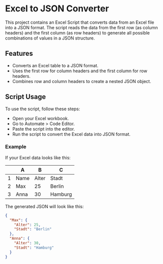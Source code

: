 # Excel to JSON Converter

This project contains an Excel Script that converts data from an Excel file into a JSON format. The script reads the data from the first row (as column headers) and the first column (as row headers) to generate all possible combinations of values in a JSON structure.

## Features

- Converts an Excel table to a JSON format.
- Uses the first row for column headers and the first column for row headers.
- Combines row and column headers to create a nested JSON object.

## Script Usage
To use the script, follow these steps:

- Open your Excel workbook.
- Go to Automate > Code Editor.
- Paste the script into the editor.
- Run the script to convert the Excel data into JSON format.

### Example

If your Excel data looks like this:

|     | A      | B      | C      |
|-----|--------|--------|--------|
| 1   | Name   | Alter  | Stadt  |
| 2   | Max    | 25     | Berlin |
| 3   | Anna   | 30     | Hamburg |

The generated JSON will look like this:

```json
{
  "Max": {
    "Alter": 25,
    "Stadt": "Berlin"
  },
  "Anna": {
    "Alter": 30,
    "Stadt": "Hamburg"
  }
}
```
